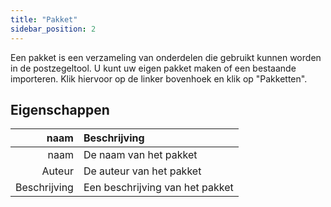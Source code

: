 ```yaml
---
title: "Pakket"
sidebar_position: 2
---
```


Een pakket is een verzameling van onderdelen die gebruikt kunnen worden in de postzegeltool. U kunt uw eigen pakket maken of een bestaande importeren. Klik hiervoor op de linker bovenhoek en klik op "Pakketten".

## Eigenschappen

|         naam | Beschrijving                    |
| ------------:|:------------------------------- |
|         naam | De naam van het pakket          |
|       Auteur | De auteur van het pakket        |
| Beschrijving | Een beschrijving van het pakket |
